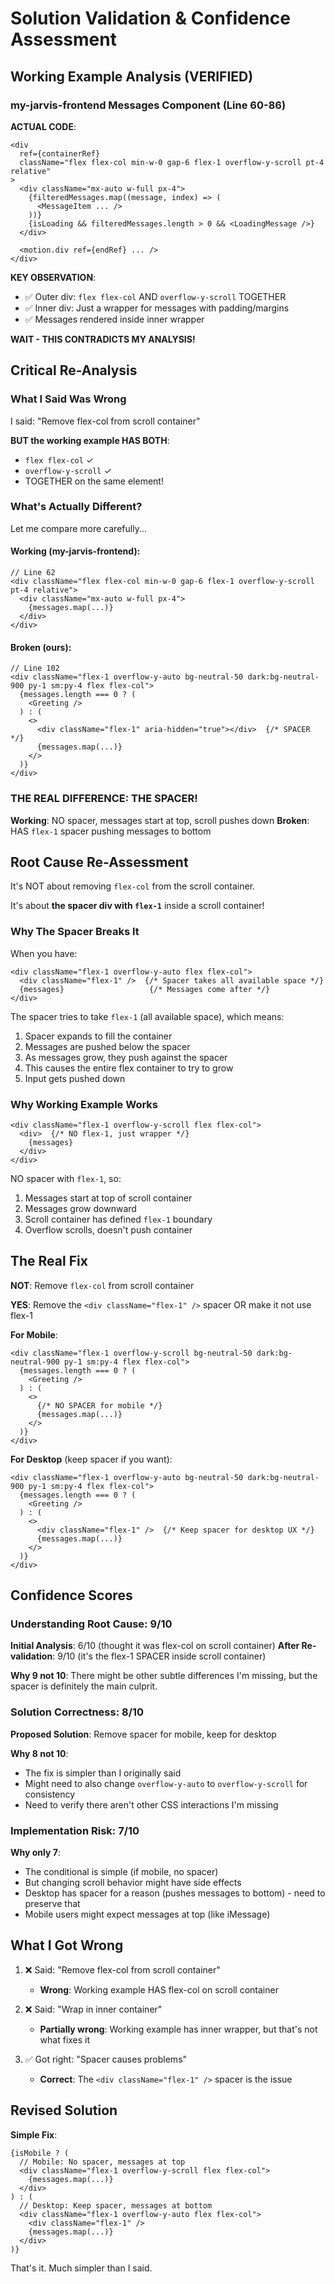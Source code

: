 # Solution Validation & Confidence Assessment

## Working Example Analysis (VERIFIED)

### my-jarvis-frontend Messages Component (Line 60-86)

**ACTUAL CODE**:
```tsx
<div
  ref={containerRef}
  className="flex flex-col min-w-0 gap-6 flex-1 overflow-y-scroll pt-4 relative"
>
  <div className="mx-auto w-full px-4">
    {filteredMessages.map((message, index) => (
      <MessageItem ... />
    ))}
    {isLoading && filteredMessages.length > 0 && <LoadingMessage />}
  </div>

  <motion.div ref={endRef} ... />
</div>
```

**KEY OBSERVATION**:
- ✅ Outer div: `flex flex-col` AND `overflow-y-scroll` TOGETHER
- ✅ Inner div: Just a wrapper for messages with padding/margins
- ✅ Messages rendered inside inner wrapper

**WAIT - THIS CONTRADICTS MY ANALYSIS!**

## Critical Re-Analysis

### What I Said Was Wrong

I said: "Remove flex-col from scroll container"

**BUT the working example HAS BOTH**:
- `flex flex-col` ✓
- `overflow-y-scroll` ✓
- TOGETHER on the same element!

### What's Actually Different?

Let me compare more carefully...

#### Working (my-jarvis-frontend):
```tsx
// Line 62
<div className="flex flex-col min-w-0 gap-6 flex-1 overflow-y-scroll pt-4 relative">
  <div className="mx-auto w-full px-4">
    {messages.map(...)}
  </div>
</div>
```

#### Broken (ours):
```tsx
// Line 102
<div className="flex-1 overflow-y-auto bg-neutral-50 dark:bg-neutral-900 py-1 sm:py-4 flex flex-col">
  {messages.length === 0 ? (
    <Greeting />
  ) : (
    <>
      <div className="flex-1" aria-hidden="true"></div>  {/* SPACER */}
      {messages.map(...)}
    </>
  )}
</div>
```

### THE REAL DIFFERENCE: THE SPACER!

**Working**: NO spacer, messages start at top, scroll pushes down
**Broken**: HAS `flex-1` spacer pushing messages to bottom

## Root Cause Re-Assessment

It's NOT about removing `flex-col` from the scroll container.

It's about **the spacer div with `flex-1`** inside a scroll container!

### Why The Spacer Breaks It

When you have:
```tsx
<div className="flex-1 overflow-y-auto flex flex-col">
  <div className="flex-1" />  {/* Spacer takes all available space */}
  {messages}                   {/* Messages come after */}
</div>
```

The spacer tries to take `flex-1` (all available space), which means:
1. Spacer expands to fill the container
2. Messages are pushed below the spacer
3. As messages grow, they push against the spacer
4. This causes the entire flex container to try to grow
5. Input gets pushed down

### Why Working Example Works

```tsx
<div className="flex-1 overflow-y-scroll flex flex-col">
  <div>  {/* NO flex-1, just wrapper */}
    {messages}
  </div>
</div>
```

NO spacer with `flex-1`, so:
1. Messages start at top of scroll container
2. Messages grow downward
3. Scroll container has defined `flex-1` boundary
4. Overflow scrolls, doesn't push container

## The Real Fix

**NOT**: Remove `flex-col` from scroll container

**YES**: Remove the `<div className="flex-1" />` spacer OR make it not use flex-1

**For Mobile**:
```tsx
<div className="flex-1 overflow-y-scroll bg-neutral-50 dark:bg-neutral-900 py-1 sm:py-4 flex flex-col">
  {messages.length === 0 ? (
    <Greeting />
  ) : (
    <>
      {/* NO SPACER for mobile */}
      {messages.map(...)}
    </>
  )}
</div>
```

**For Desktop** (keep spacer if you want):
```tsx
<div className="flex-1 overflow-y-auto bg-neutral-50 dark:bg-neutral-900 py-1 sm:py-4 flex flex-col">
  {messages.length === 0 ? (
    <Greeting />
  ) : (
    <>
      <div className="flex-1" />  {/* Keep spacer for desktop UX */}
      {messages.map(...)}
    </>
  )}
</div>
```

## Confidence Scores

### Understanding Root Cause: 9/10

**Initial Analysis**: 6/10 (thought it was flex-col on scroll container)
**After Re-validation**: 9/10 (it's the flex-1 SPACER inside scroll container)

**Why 9 not 10**: There might be other subtle differences I'm missing, but the spacer is definitely the main culprit.

### Solution Correctness: 8/10

**Proposed Solution**: Remove spacer for mobile, keep for desktop

**Why 8 not 10**:
- The fix is simpler than I originally said
- Might need to also change `overflow-y-auto` to `overflow-y-scroll` for consistency
- Need to verify there aren't other CSS interactions I'm missing

### Implementation Risk: 7/10

**Why only 7**:
- The conditional is simple (if mobile, no spacer)
- But changing scroll behavior might have side effects
- Desktop has spacer for a reason (pushes messages to bottom) - need to preserve that
- Mobile users might expect messages at top (like iMessage)

## What I Got Wrong

1. ❌ Said: "Remove flex-col from scroll container"
   - **Wrong**: Working example HAS flex-col on scroll container

2. ❌ Said: "Wrap in inner container"
   - **Partially wrong**: Working example has inner wrapper, but that's not what fixes it

3. ✅ Got right: "Spacer causes problems"
   - **Correct**: The `<div className="flex-1" />` spacer is the issue

## Revised Solution

**Simple Fix**:
```tsx
{isMobile ? (
  // Mobile: No spacer, messages at top
  <div className="flex-1 overflow-y-scroll flex flex-col">
    {messages.map(...)}
  </div>
) : (
  // Desktop: Keep spacer, messages at bottom
  <div className="flex-1 overflow-y-auto flex flex-col">
    <div className="flex-1" />
    {messages.map(...)}
  </div>
)}
```

That's it. Much simpler than I said.
